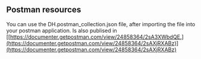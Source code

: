 ## Postman resources

You can use the DH.postman_collection.json file, after importing the file into your postman application. Is also publised in [[https://documenter.getpostman.com/view/24858364/2sA3XWbdQE.](https://documenter.getpostman.com/view/24858364/2sAXjRXABz)](https://documenter.getpostman.com/view/24858364/2sAXjRXABz)
